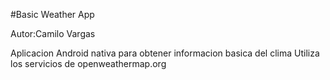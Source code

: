 #Basic Weather App

Autor:Camilo Vargas

Aplicacion Android nativa para obtener informacion basica del clima
Utiliza los servicios de openweathermap.org
